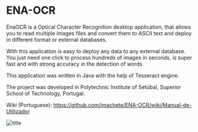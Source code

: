 ENA-OCR
=======

EnaOCR is a Optical Character Recognition desktop application, that allows you to read multiple images files and convert them to ASCII text and deploy in different format or external databases.

With this application is easy to deploy any data to any external database. You just need one click to process hundreds of images in seconds, is super fast and with strong accuracy in the detection of words

This application was written in Java with the help of Tesseract engine.

The project was developed in Polytechnic Institute of Setúbal, Superior School of Technology, Portugal.


Wiki (Portuguese): https://github.com/jmachete/ENA-OCR/wiki/Manual-de-Utilizador

![ title ](https://raw.github.com/jmachete/ENA-OCR/master/splash.png)

